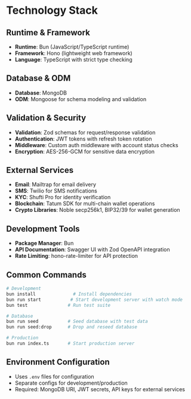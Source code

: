 # Technology Stack

## Runtime & Framework
- **Runtime**: Bun (JavaScript/TypeScript runtime)
- **Framework**: Hono (lightweight web framework)
- **Language**: TypeScript with strict type checking

## Database & ODM
- **Database**: MongoDB
- **ODM**: Mongoose for schema modeling and validation

## Validation & Security
- **Validation**: Zod schemas for request/response validation
- **Authentication**: JWT tokens with refresh token rotation
- **Middleware**: Custom auth middleware with account status checks
- **Encryption**: AES-256-GCM for sensitive data encryption

## External Services
- **Email**: Mailtrap for email delivery
- **SMS**: Twilio for SMS notifications
- **KYC**: Shufti Pro for identity verification
- **Blockchain**: Tatum SDK for multi-chain wallet operations
- **Crypto Libraries**: Noble secp256k1, BIP32/39 for wallet generation

## Development Tools
- **Package Manager**: Bun
- **API Documentation**: Swagger UI with Zod OpenAPI integration
- **Rate Limiting**: hono-rate-limiter for API protection

## Common Commands

```bash
# Development
bun install              # Install dependencies
bun run start           # Start development server with watch mode
bun test               # Run test suite

# Database
bun run seed           # Seed database with test data
bun run seed:drop      # Drop and reseed database

# Production
bun run index.ts       # Start production server
```

## Environment Configuration
- Uses `.env` files for configuration
- Separate configs for development/production
- Required: MongoDB URI, JWT secrets, API keys for external services